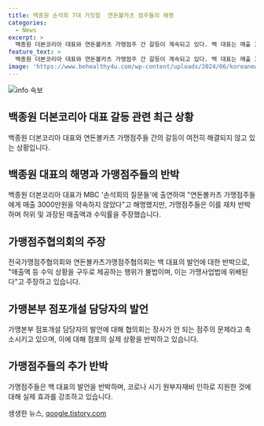 ```yaml
---
title: 백종원 손석희 7대 거짓말  연돈볼카츠 점주들의 해명
categories:
  - News
excerpt: >
  백종원 더본코리아 대표와 연돈볼카츠 가맹점주 간 갈등이 계속되고 있다. 백 대표는 매출 3000만원을 약속하지 않았다고 주장하며, 가맹점주들은 허위 매출액 주장과 관련해 반박했다. 이에 대한 분쟁조정 기구 및 공정위 제출을 위한 증거 자료도 확보했다고 밝혔으며, 불법 행위에 대한 강한 비판도 이어졌다. 또한, 가맹점 폐점 및 매출 상황에 대한 정확한 데이터를 요구하며, 백 대표의 발언에 대한 반박도 이어졌다. 협의회는 백 대표의 발언에 대해 부정적인 시각을 제시하며, 가맹본부와 가맹점주 간의 소득 격차에 대한 문제도 제기했다. (총 305자)
feature_text: >
  백종원 더본코리아 대표와 연돈볼카츠 가맹점주 간 갈등이 계속되고 있다. 백 대표는 매출 3000만원을 약속하지 않았다고 주장하며, 가맹점주들은 허위 매출액 주장과 관련해 반박했다. 이에 대한 분쟁조정 기구 및 공정위 제출을 위한 증거 자료도 확보했다고 밝혔으며, 불법 행위에 대한 강한 비판도 이어졌다. 또한, 가맹점 폐점 및 매출 상황에 대한 정확한 데이터를 요구하며, 백 대표의 발언에 대한 반박도 이어졌다. 협의회는 백 대표의 발언에 대해 부정적인 시각을 제시하며, 가맹본부와 가맹점주 간의 소득 격차에 대한 문제도 제기했다. (총 305자)
image: 'https://www.behealthy4u.com/wp-content/uploads/2024/06/koreanews.jpg'
---
```


<p><img src="https://www.behealthy4u.com/wp-content/uploads/2024/06/koreanews.jpg" alt="info 속보" /></p>

<h2 data-ke-size="size26">백종원 더본코리아 대표 갈등 관련 최근 상황</h2>

<p data-ke-size="size16">백종원 더본코리아 대표와 연돈볼카츠 가맹점주들 간의 갈등이 여전히 해결되지 않고 있는 상황입니다.</p>

<h2 data-ke-size="size24">백종원 대표의 해명과 가맹점주들의 반박</h2>

<p data-ke-size="size16">백종원 더본코리아 대표가 MBC '손석희의 질문들'에 출연하여 "연돈볼카츠 가맹점주들에게 매출 3000만원을 약속하지 않았다"고 해명했지만, 가맹점주들은 이를 재차 반박하며 허위 및 과장된 매출액과 수익률을 주장했습니다.</p>

<h2 data-ke-size="size24">가맹점주협의회의 주장</h2>

<p data-ke-size="size16">전국가맹점주협의회와 연돈볼카츠가맹점주협의회는 백 대표의 발언에 대한 반박으로, "매출액 등 수익 상황을 구두로 제공하는 행위가 불법이며, 이는 가맹사업법에 위배된다"고 주장하고 있습니다.</p>

<h2 data-ke-size="size24">가맹본부 점포개설 담당자의 발언</h2>

<p data-ke-size="size16">가맹본부 점포개설 담당자의 발언에 대해 협의회는 장사가 안 되는 점주의 문제라고 축소시키고 있으며, 이에 대해 점포의 실제 상황을 반박하고 있습니다.</p>

<h2 data-ke-size="size24">가맹점주들의 추가 반박</h2>

<p data-ke-size="size16">가맹점주들은 백 대표의 발언을 반박하며, 코로나 시기 원부자재비 인하로 지원한 것에 대해 실제 효과를 강조하고 있습니다.</p>
생생한 뉴스, <a href="https://qoogle.tistory.com" rel="dofollow">qoogle.tistory.com</a>


